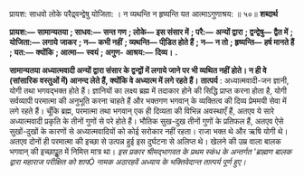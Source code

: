  

प्रायश: साधवो लोके परैद्र्वन्द्वेषु योजिता: । न व्यथन्ति न हृष्यन्ति यत आत्माऽगुणाश्रय: ॥ ५०॥ **शब्दार्थ** 

**प्रायश:—** **सामान्यतया** **; साधव:—** **सन्त गण** **; लोके—** **इस संसार में** **; परै:—** **अन्यों द्वारा** **; द्वन्द्वेषु—** **द्वैत में** **; योजिता:—** **लगाये** **जाकर** **; न—** **कभी नहीं** **; व्यथन्ति—** **पीडि़त होते हैं** **; न—** **न तो** **; हृष्यन्ति—** **हर्ष मानते हैं** **; यत:—** **क्योंकि** **; आत्मा—** **स्वयं** **; अगुण-** **आश्रय:—** **दिव्य।** **.** 

**सामान्यतया अध्यात्मवादी अन्यों द्वारा संसार के द्वन्द्वों में लगाये जाने पर भी व्यथित नहीं** **होते। न ही वे (सांसारिक वस्तुओं में) आनन्द लेते हैं, क्योंकि वे अध्यात्म में लगे रहते हैं।** **तात्पर्य** : अध्यात्मवादी-जन ज्ञानी, योगी तथा भगवद्भक्त होते हैं। ज्ञानियों का लक्ष्य ब्रह्म में तदाकार होने की सिद्धि प्राप्त करना होता है, योगी सर्वव्यापी परमात्मा की अनुभूति करना चाहते हैं और भक्तगण भगवान् के व्यक्तित्व की दिव्य प्रेममयी सेवा में लगे रहते हैं। चूँकि ब्रह्म, परमात्मा तथा भगवान् एक ही दिव्यता की विभिन्न अवस्थाएँ हैं, अतएव ये सारे अध्यात्मवादी प्रकृति के तीनों गुणों से परे होते हैं। भौतिक सुख-दुख तीनों गुणों के प्रतिफल हैं, अतएव ऐसे सुखों-दुखों के कारणों से अध्यात्मवादियों को कोई सरोकार नहीं रहता। राजा भक्त थे और ऋषि योगी थे। अतएव दोनों ही परमात्मा की इच्छा से उत्पन्न हुई इस दुर्घटना से अलिप्त थे। खेलने की उम्र वाला बालक भगवान् की इच्छापूॢत में निमित्त मात्र था। *इस प्रकार श्रीमद्भागवत के प्रथम स्कंध के अन्तर्गत 'ब्राह्मण बालक द्वारा महाराज परीक्षित को* *शापÓ नामक अठारहवें अध्याय के भक्तिवेदान्त तात्पर्य पूर्ण हुए।* 